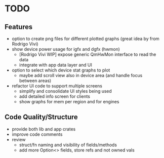TODO
====

Features
--------

* option to create png files for different plotted graphs (great idea by from Rodrigo Vivi)
* show device power usage for igfx and dgfx (hwmon)
  * [Rodrigo Vivi WIP] expose generic QmHwMon interface to read the data
  * integrate with app data layer and UI
* option to select which device stat graphs to plot
  * maybe add scroll view also in device area (and handle focus between areas)
* refactor UI code to support multiple screens
  * simplify and consolidate UI styles being used
  * add detailed info screen for clients
  * show graphs for mem per region and for engines

Code Quality/Structure
----------------------

* provide both lib and app crates
* improve code comments
* review
  * struct/fn naming and visibility of fields/methods
  * add more Option<> fields, store refs and not owned vals
